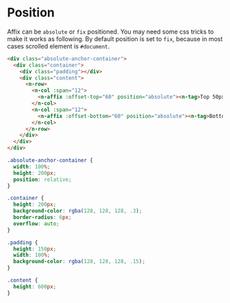 # Position
Affix can be `absolute` or `fix` positioned. You may need some css tricks to make it works as following. By default position is set to `fix`, because in most cases scrolled element is `#document`.
```html
<div class="absolute-anchor-container">
  <div class="container">
    <div class="padding"></div>
    <div class="content">
      <n-row>
        <n-col :span="12">
          <n-affix :offset-top="60" position="absolute"><n-tag>Top 50px</n-tag></n-affix>
        </n-col>
        <n-col :span="12">
          <n-affix :offset-bottom="60" position="absolute"><n-tag>Bottom 60px</n-tag></n-affix>
        </n-col>
      </n-row>
    </div>
  </div>
</div>
```
```css
.absolute-anchor-container {
  width: 100%;
  height: 200px;
  position: relative;
}

.container {
  height: 200px;
  background-color: rgba(128, 128, 128, .3);
  border-radius: 6px;
  overflow: auto;
}

.padding {
  height: 150px;
  width: 100%;
  background-color: rgba(128, 128, 128, .15);
}

.content {
  height: 600px;
}
```